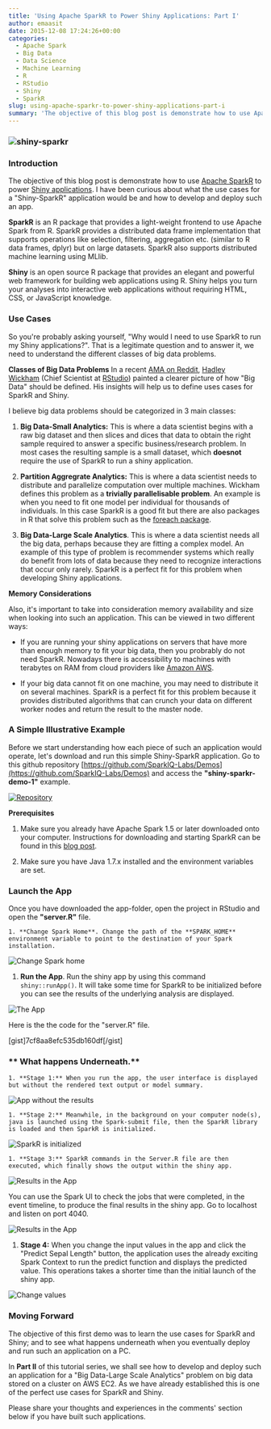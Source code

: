 ```yaml
---
title: 'Using Apache SparkR to Power Shiny Applications: Part I'
author: emaasit
date: 2015-12-08 17:24:26+00:00
categories:
  - Apache Spark
  - Big Data
  - Data Science
  - Machine Learning
  - R
  - RStudio
  - Shiny
  - SparkR
slug: using-apache-sparkr-to-power-shiny-applications-part-i
summary: 'The objective of this blog post is demonstrate how to use Apache SparkR to power Shiny applications. I have been curious about what the use cases for a "Shiny-SparkR" application would be and how to develop and deploy such an app.'
---
```


### ![shiny-sparkr](/img/shiny-sparkr.jpg)




### **Introduction**


The objective of this blog post is demonstrate how to use [Apache SparkR](http://spark.apache.org) to power [Shiny applications](http://shiny.rstudio.com). I have been curious about what the use cases for a "Shiny-SparkR" application would be and how to develop and deploy such an app.

**SparkR** is an R package that provides a light-weight frontend to use Apache Spark from R. SparkR provides a distributed data frame implementation that supports operations like selection, filtering, aggregation etc. (similar to R data frames, dplyr) but on large datasets. SparkR also supports distributed machine learning using MLlib.

**Shiny** is an open source R package that provides an elegant and powerful web framework for building web applications using R. Shiny helps you turn your analyses into interactive web applications without requiring HTML, CSS, or JavaScript knowledge.


### **Use Cases**


So you're probably asking yourself, "Why would I need to use SparkR to run my Shiny applications?". That is a legitimate question and to answer it, we need to understand the different classes of big data problems.

**Classes of Big Data Problems**
In a recent [AMA on Reddit](http://bit.ly/1LbWPhl), [Hadley Wickham](http://had.co.nz/) (Chief Scientist at [RStudio](https://www.rstudio.com/)) painted a clearer picture of how "Big Data" should be defined. His insights will help us to define uses cases for SparkR and Shiny.

I believe big data problems should be categorized in 3 main classes:



	
  1. **Big Data-Small Analytics:** This is where a data scientist begins with a raw big dataset and then slices and dices that data to obtain the right sample required to answer a specific business/research problem. In most cases the resulting sample is a small dataset, which **doesnot** require the use of SparkR to run a shiny application.

	
  2. **Partition Aggregrate Analytics:** This is where a data scientist needs to distribute and parallelize computation over multiple machines. Wickham defines this problem as a **trivially parallelisable problem**. An example is when you need to fit one model per individual for thousands of individuals. In this case SparkR is a good fit but there are also packages in R that solve this problem such as the [foreach package](https://cran.r-project.org/web/packages/foreach/index.html).

	
  3. **Big Data-Large Scale Analytics**. This is where a data scientist needs all the big data, perhaps because they are fitting a complex model. An example of this type of problem is recommender systems which really do benefit from lots of data because they need to recognize interactions that occur only rarely. SparkR is a perfect fit for this problem when developing Shiny applications.


**Memory Considerations**

Also, it's important to take into consideration memory availability and size when looking into such an application. This can be viewed in two different ways:



	
  * If you are running your shiny applications on servers that have more than enough memory to fit your big data, then you probrably do not need SparkR. Nowadays there is accessibility to machines with terabytes on RAM from cloud providers like [Amazon AWS](http://aws.amazon.com).

	
  * If your big data cannot fit on one machine, you may need to distribute it on several machines. SparkR is a perfect fit for this problem because it provides distributed algorithms that can crunch your data on different worker nodes and return the result to the master node.




### **A Simple Illustrative Example**


Before we start understanding how each piece of such an application would operate, let's download and run this simple Shiny-SparkR application. Go to this github repository [https://github.com/SparkIQ-Labs/Demos](https://github.com/SparkIQ-Labs/Demos) and access the **"shiny-sparkr-demo-1"** example.

[![Repository](https://github.com/SparkIQ-Labs/Demos/raw/master/shiny-sparkr-demo-1/img/repo.png)](https://github.com/SparkIQ-Labs/Demos/blob/master/shiny-sparkr-demo-1/img/repo.png)

**Prerequisites**



	
  1. Make sure you already have Apache Spark 1.5 or later downloaded onto your computer. Instructions for downloading and starting SparkR can be found in this [blog post](http://bit.ly/1kP5Fbm).

	
  2. Make sure you have Java 1.7.x installed and the environment variables are set.




### **Launch the App**


Once you have downloaded the app-folder, open the project in RStudio and open the **"server.R"** file.




	
    1. **Change Spark Home**. Change the path of the **SPARK_HOME** environment variable to point to the destination of your Spark installation.



![Change Spark home](https://github.com/SparkIQ-Labs/Demos/raw/master/shiny-sparkr-demo-1/img/spark-home.png)



	
  1. **Run the App**. Run the shiny app by using this command `shiny::runApp()`. It will take some time for SparkR to be initialized before you can see the results of the underlying analysis are displayed.


![The App](https://github.com/SparkIQ-Labs/Demos/raw/master/shiny-sparkr-demo-1/img/app.png)

Here is the the code for the "server.R" file.

[gist]7cf8aa8efc535db160df[/gist]


### ** What happens Underneath.**






	
    1. **Stage 1:** When you run the app, the user interface is displayed but without the rendered text output or model summary.



![App without the results](https://github.com/SparkIQ-Labs/Demos/raw/master/shiny-sparkr-demo-1/img/no-results.png)




	
    1. **Stage 2:** Meanwhile, in the background on your computer node(s), java is launched using the Spark-submit file, then the SparkR library is loaded and then SparkR is initialized.



![SparkR is initialized](https://github.com/SparkIQ-Labs/Demos/raw/master/shiny-sparkr-demo-1/img/java-launch.png)




	
    1. **Stage 3:** SparkR commands in the Server.R file are then executed, which finally shows the output within the shiny app.



![Results in the App](https://github.com/SparkIQ-Labs/Demos/raw/master/shiny-sparkr-demo-1/img/app.png)

You can use the Spark UI to check the jobs that were completed, in the event timeline, to produce the final results in the shiny app. Go to localhost and listen on port 4040.

![Results in the App](https://github.com/SparkIQ-Labs/Demos/raw/master/shiny-sparkr-demo-1/img/event-timeline.png)



	
  1. **Stage 4:** When you change the input values in the app and click the "Predict Sepal Length" button, the application uses the already exciting Spark Context to run the predict function and displays the predicted value. This operations takes a shorter time than the initial launch of the shiny app.


![Change values](https://github.com/SparkIQ-Labs/Demos/raw/master/shiny-sparkr-demo-1/img/new-result.png)


### **Moving Forward**


The objective of this first demo was to learn the use cases for SparkR and Shiny; and to see what happens underneath when you eventually deploy and run such an application on a PC.

In **Part II** of this tutorial series, we shall see how to develop and deploy such an application for a "Big Data-Large Scale Analytics" problem on big data stored on a cluster on AWS EC2. As we have already established this is one of the perfect use cases for SparkR and Shiny.

Please share your thoughts and experiences in the comments' section below if you have built such applications.


